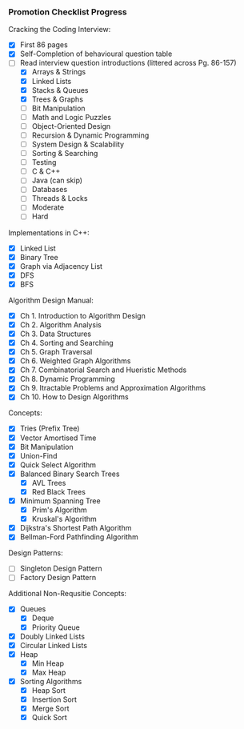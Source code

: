 ### Promotion Checklist Progress

Cracking the Coding Interview:

- [X] First 86 pages
- [X] Self-Completion of behavioural question table
- [ ] Read interview question introductions (littered across Pg. 86-157)
    - [X] Arrays & Strings
    - [X] Linked Lists
    - [X] Stacks & Queues
    - [X] Trees & Graphs
    - [ ] Bit Manipulation
    - [ ] Math and Logic Puzzles
    - [ ] Object-Oriented Design
    - [ ] Recursion & Dynamic Programming
    - [ ] System Design & Scalability
    - [ ] Sorting & Searching
    - [ ] Testing
    - [ ] C & C++
    - [ ] Java (can skip)
    - [ ] Databases
    - [ ] Threads & Locks
    - [ ] Moderate
    - [ ] Hard

Implementations in C++:

- [X] Linked List
- [X] Binary Tree
- [X] Graph via Adjacency List
- [X] DFS
- [X] BFS

Algorithm Design Manual:

- [X] Ch 1. Introduction to Algorithm Design
- [X] Ch 2. Algorithm Analysis
- [X] Ch 3. Data Structures
- [X] Ch 4. Sorting and Searching
- [X] Ch 5. Graph Traversal
- [X] Ch 6. Weighted Graph Algorithms
- [X] Ch 7. Combinatorial Search and Hueristic Methods
- [X] Ch 8. Dynamic Programming
- [X] Ch 9. Itractable Problems and Approximation Algorithms
- [X] Ch 10. How to Design Algorithms

Concepts:

- [X] Tries (Prefix Tree)
- [X] Vector Amortised Time
- [X] Bit Manipulation
- [X] Union-Find
- [X] Quick Select Algorithm
- [X] Balanced Binary Search Trees
  - [X] AVL Trees
  - [X] Red Black Trees
- [X] Minimum Spanning Tree
  - [X] Prim's Algorithm
  - [X] Kruskal's Algorithm
- [X] Dijkstra's Shortest Path Algorithm
- [X] Bellman-Ford Pathfinding Algorithm

Design Patterns:

- [ ] Singleton Design Pattern
- [ ] Factory Design Pattern

Additional Non-Requsitie Concepts:

- [X] Queues
  - [X] Deque
  - [X] Priority Queue
- [X] Doubly Linked Lists
- [X] Circular Linked Lists
- [X] Heap
  - [X] Min Heap
  - [X] Max Heap
- [X] Sorting Algorithms
  - [X] Heap Sort
  - [X] Insertion Sort
  - [X] Merge Sort
  - [X] Quick Sort